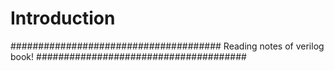 # Introduction
######################################
Reading notes of verilog book!
######################################
